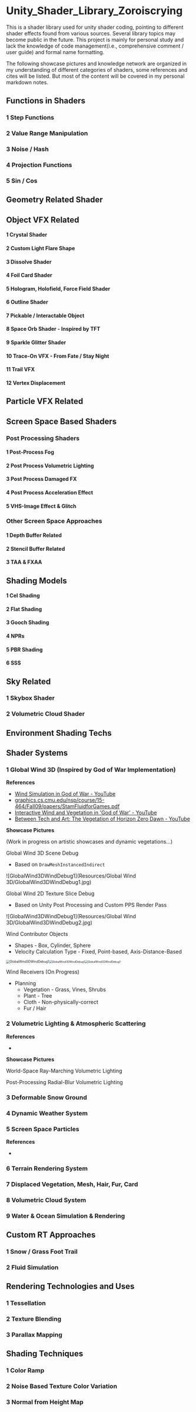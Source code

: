 # Unity_Shader_Library_Zoroiscrying
This is a shader library used for unity shader coding, pointing to different shader effects found from various sources. Several library topics may become public in the future. This project is mainly for personal study and lack the knowledge of code management(i.e., comprehensive comment / user guide) and formal name formatting.

The following showcase pictures and knowledge network are organized in my understanding of different categories of shaders, some references and cites will be listed. But most of the content will be covered in my personal markdown notes.

## Functions in Shaders

### 1 Step Functions

### 2 Value Range Manipulation

### 3 Noise / Hash

### 4 Projection Functions

### 5 Sin / Cos

## Geometry Related Shader

## Object VFX Related

#### 1 Crystal Shader

#### 2 Custom Light Flare Shape

#### 3 Dissolve Shader

#### 4 Foil Card Shader

#### 5 Hologram, Holofield, Force Field Shader

#### 6 Outline Shader

#### 7 Pickable / Interactable Object

#### 8 Space Orb Shader - Inspired by TFT

#### 9 Sparkle Glitter Shader

#### 10 Trace-On VFX - From Fate / Stay Night

#### 11 Trail VFX

#### 12 Vertex Displacement

## Particle VFX Related

## Screen Space Based Shaders

### Post Processing Shaders

#### 1 Post-Process Fog

#### 2 Post Process Volumetric Lighting

#### 3 Post Process Damaged FX

#### 4 Post Process Acceleration Effect

#### 5 VHS-Image Effect & Glitch

### Other Screen Space Approaches

#### 1 Depth Buffer Related

#### 2 Stencil Buffer Related

#### 3 TAA & FXAA

## Shading Models

#### 1 Cel Shading

#### 2 Flat Shading

#### 3 Gooch Shading

#### 4 NPRs

#### 5 PBR Shading

#### 6 SSS

## Sky Related

### 1 Skybox Shader

### 2 Volumetric Cloud Shader

## Environment Shading Techs

## Shader Systems

### 1 Global Wind 3D (Inspired by God of War Implementation)

**References**

- [Wind Simulation in God of War - YouTube](https://www.youtube.com/watch?v=dDgyBKkSf7A&t=1460s)
- [graphics.cs.cmu.edu/nsp/course/15-464/Fall09/papers/StamFluidforGames.pdf](http://graphics.cs.cmu.edu/nsp/course/15-464/Fall09/papers/StamFluidforGames.pdf)
- [Interactive Wind and Vegetation in 'God of War' - YouTube](https://www.youtube.com/watch?v=MKX45_riWQA)
- [Between Tech and Art: The Vegetation of Horizon Zero Dawn - YouTube](https://www.youtube.com/watch?v=wavnKZNSYqU)

**Showcase Pictures**

(Work in progress on artistic showcases and dynamic vegetations...)

Global Wind 3D Scene Debug

- Based on `DrawMeshInstancedIndirect`

![GlobalWind3DWindDebug1](Resources/Global Wind 3D/GlobalWind3DWindDebug1.jpg)

Global Wind 2D Texture Slice Debug

- Based on Unity Post Processing and Custom PPS Render Pass

![GlobalWind3DWindDebug1](Resources/Global Wind 3D/GlobalWind3DWindDebug2.jpg)

Wind Contributor Objects

- Shapes - Box, Cylinder, Sphere
- Velocity Calculation Type - Fixed, Point-based, Axis-Distance-Based

<img src="Resources/Global Wind 3D/GlobalWind3DWindDebug3.jpg" alt="GlobalWind3DWindDebug1" style="zoom:60%;" /><img src="Resources/Global Wind 3D/GlobalWind3DWindDebug4.jpg" alt="GlobalWind3DWindDebug1" style="zoom:50%;" /><img src="Resources/Global Wind 3D/GlobalWind3DWindDebug5.jpg" alt="GlobalWind3DWindDebug1" style="zoom:50%;" />

Wind Receivers (On Progress)

- Planning
  - Vegetation - Grass, Vines, Shrubs
  - Plant - Tree
  - Cloth - Non-physically-correct
  - Fur / Hair



### 2 Volumetric Lighting & Atmospheric Scattering

**References**

- 

**Showcase Pictures**

World-Space Ray-Marching Volumetric Lighting



Post-Processing Radial-Blur Volumetric Lighting



### 3 Deformable Snow Ground

### 4 Dynamic Weather System

### 5 Screen Space Particles

**References**

- 

### 6 Terrain Rendering System

### 7 Displaced Vegetation, Mesh, Hair, Fur, Card

### 8 Volumetric Cloud System

### 9 Water & Ocean Simulation & Rendering

## Custom RT Approaches

### 1 Snow / Grass Foot Trail

### 2 Fluid Simulation

## Rendering Technologies and Uses

### 1 Tessellation

### 2 Texture Blending

### 3 Parallax Mapping

## Shading Techniques

### 1 Color Ramp

### 2 Noise Based Texture Color Variation

### 3 Normal from Height Map



